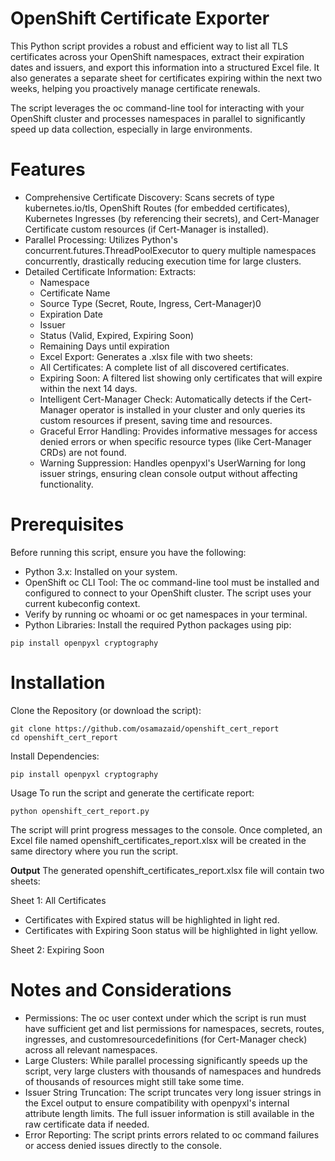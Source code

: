 # OpenShift Certificate Exporter
This Python script provides a robust and efficient way to list all TLS certificates across your OpenShift namespaces, extract their expiration dates and issuers, and export this information into a structured Excel file. It also generates a separate sheet for certificates expiring within the next two weeks, helping you proactively manage certificate renewals.

The script leverages the oc command-line tool for interacting with your OpenShift cluster and processes namespaces in parallel to significantly speed up data collection, especially in large environments.

# Features
- Comprehensive Certificate Discovery: Scans secrets of type kubernetes.io/tls, OpenShift Routes (for embedded certificates), Kubernetes Ingresses (by referencing their secrets), and Cert-Manager Certificate custom resources (if Cert-Manager is installed).
- Parallel Processing: Utilizes Python's concurrent.futures.ThreadPoolExecutor to query multiple namespaces concurrently, drastically reducing execution time for large clusters.
- Detailed Certificate Information: Extracts:
  - Namespace
  - Certificate Name
  - Source Type (Secret, Route, Ingress, Cert-Manager)0
  - Expiration Date
  - Issuer 
  - Status (Valid, Expired, Expiring Soon)
  - Remaining Days until expiration
  - Excel Export: Generates a .xlsx file with two sheets:
  - All Certificates: A complete list of all discovered certificates.
  - Expiring Soon: A filtered list showing only certificates that will expire within the next 14 days.
  - Intelligent Cert-Manager Check: Automatically detects if the Cert-Manager operator is installed in your cluster and only queries its custom resources if present, saving time and resources.
  - Graceful Error Handling: Provides informative messages for access denied errors or when specific resource types (like Cert-Manager CRDs) are not found.
  - Warning Suppression: Handles openpyxl's UserWarning for long issuer strings, ensuring clean console output without affecting functionality.

# Prerequisites
Before running this script, ensure you have the following:

- Python 3.x: Installed on your system.
- OpenShift oc CLI Tool: The oc command-line tool must be installed and configured to connect to your OpenShift cluster. The script uses your current kubeconfig context.
- Verify by running oc whoami or oc get namespaces in your terminal.
- Python Libraries: Install the required Python packages using pip:
~~~
pip install openpyxl cryptography
~~~
# Installation
Clone the Repository (or download the script):
~~~
git clone https://github.com/osamazaid/openshift_cert_report
cd openshift_cert_report
~~~

Install Dependencies:
~~~
pip install openpyxl cryptography
~~~
Usage
To run the script and generate the certificate report:
~~~
python openshift_cert_report.py
~~~

The script will print progress messages to the console. Once completed, an Excel file named openshift_certificates_report.xlsx will be created in the same directory where you run the script.

**Output**
The generated openshift_certificates_report.xlsx file will contain two sheets:

Sheet 1: All Certificates
- Certificates with Expired status will be highlighted in light red.
- Certificates with Expiring Soon status will be highlighted in light yellow.

Sheet 2: Expiring Soon

# Notes and Considerations
- Permissions: The oc user context under which the script is run must have sufficient get and list permissions for namespaces, secrets, routes, ingresses, and customresourcedefinitions (for Cert-Manager check) across all relevant namespaces.
- Large Clusters: While parallel processing significantly speeds up the script, very large clusters with thousands of namespaces and hundreds of thousands of resources might still take some time.
- Issuer String Truncation: The script truncates very long issuer strings in the Excel output to ensure compatibility with openpyxl's internal attribute length limits. The full issuer information is still available in the raw certificate data if needed.
- Error Reporting: The script prints errors related to oc command failures or access denied issues directly to the console.
